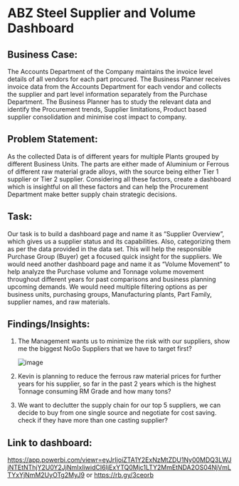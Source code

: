 # ABZ Steel Supplier and Volume Dashboard

## Business Case: 

The Accounts Department of the Company maintains the invoice level details of all vendors for each part procured. The Business Planner receives invoice data from the Accounts Department for each vendor and collects the supplier and part level information separately from the Purchase Department. The Business Planner has to study the relevant data and identify the Procurement trends, Supplier limitations, Product based supplier consolidation and minimise cost impact to company.

## Problem Statement: 

As the collected Data is of different years for multiple Plants grouped by different Business Units. The parts are either made of Aluminium or Ferrous of different raw material grade alloys, with the source being either Tier 1 supplier or Tier 2 supplier. Considering all these factors, create a dashboard which is insightful on all these factors and can help the Procurement Department make better supply chain strategic decisions.

## Task:

Our task is to build a dashboard page and name it as “Supplier Overview”, which gives us a supplier status and its capabilities. Also, categorizing them as per the data provided in the data set. This will help the responsible Purchase Group (Buyer) get a focused quick insight for the suppliers. We would need another dashboard page and name it as “Volume Movement” to help analyze the Purchase volume and Tonnage volume movement throughout different years for past comparisons and business planning upcoming demands. We would need multiple filtering options as per business units, purchasing groups, Manufacturing plants, Part Family, supplier names, and raw materials.

## Findings/Insights:

1. The Management wants us to minimize the risk with our suppliers, show me the biggest NoGo Suppliers that we have to target first?

   ![image](https://github.com/atul139/Projects-Portfolio/assets/121300861/4c5df9ae-9ebb-4eae-94a5-81336b57c368)


2. Kevin is planning to reduce the ferrous raw material prices for further years for his supplier, so far in the past 2 years which is the highest Tonnage consuming RM Grade and how many tons?

3. We want to declutter the supply chain for our top 5 suppliers, we can decide to buy from one single source and negotiate for cost 
   saving. check if they have more than one casting supplier?   

## Link to dashboard:
https://app.powerbi.com/viewr=eyJrIjoiZTA1Y2ExNzMtZDU1Ny00MDQ3LWJjNTEtNThjY2U0Y2JjNmIxIiwidCI6IjExYTQ0Mjc1LTY2MmEtNDA2OS04NjVmLTYxYjNmM2UyOTg2MyJ9
or
https://rb.gy/3ceorb

